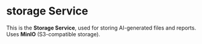 # storage Service

This is the **Storage Service**, used for storing AI-generated files and reports. Uses **MinIO** (S3-compatible storage).
